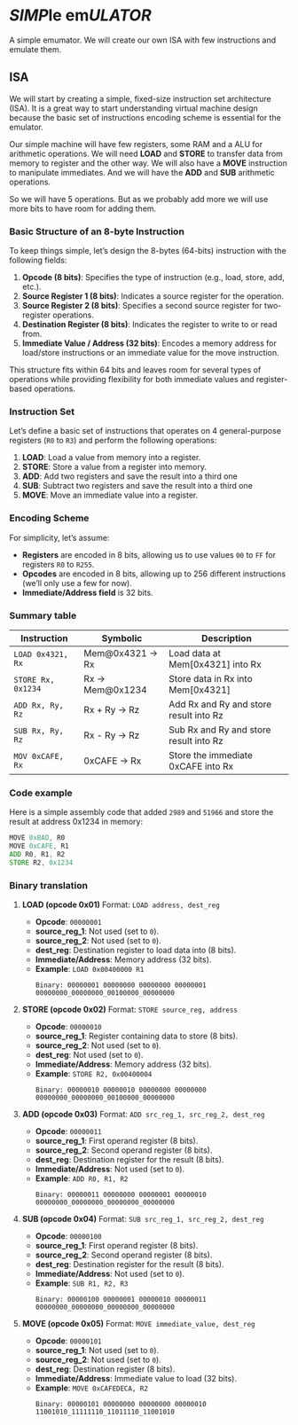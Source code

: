# *SIMP*le em*ULATOR*

A simple emumator. We will create our own ISA with few instructions and emulate them.

## ISA

We will start by creating a simple, fixed-size instruction set architecture (ISA). It
is a great way to start understanding virtual machine design because the basic set of
instructions encoding scheme is essential for the emulator.

Our simple machine will have few registers, some RAM and a ALU for arithmetic operations.
We will need **LOAD** and **STORE** to transfer data from memory to register and the
other way. We will also have a **MOVE** instruction to manipulate immediates. And we
will have the **ADD** and **SUB** arithmetic operations.

So we will have 5 operations. But as we probably add more we will use more bits to have
room for adding them.

### Basic Structure of an 8-byte Instruction

To keep things simple, let’s design the 8-bytes (64-bits) instruction with the following fields:

1. **Opcode (8 bits)**: Specifies the type of instruction (e.g., load, store, add, etc.).
1. **Source Register 1 (8 bits)**: Indicates a source register for the operation.
1. **Source Register 2 (8 bits)**: Specifies a second source register for two-register operations.
1. **Destination Register (8 bits)**: Indicates the register to write to or read from.
1. **Immediate Value / Address (32 bits)**: Encodes a memory address for load/store instructions
or an immediate value for the move instruction.

This structure fits within 64 bits and leaves room for several types of operations while
providing flexibility for both immediate values and register-based operations.

### Instruction Set

Let’s define a basic set of instructions that operates on 4 general-purpose registers
(`R0` to `R3`) and perform the following operations:

1. **LOAD**: Load a value from memory into a register.
2. **STORE**: Store a value from a register into memory.
3. **ADD**: Add two registers and save the result into a third one
4. **SUB**: Subtract two registers and save the result into a third one
5. **MOVE**: Move an immediate value into a register.

### Encoding Scheme

For simplicity, let’s assume:
- **Registers** are encoded in 8 bits, allowing us to use values `00` to `FF` for
registers `R0` to `R255`.
- **Opcodes** are encoded in 8 bits, allowing up to 256 different instructions
(we’ll only use a few for now).
- **Immediate/Address field** is 32 bits.

### Summary table

| Instruction        | Symbolic         | Description                            |
|--------------------|------------------|----------------------------------------|
| `LOAD 0x4321, Rx`  | Mem@0x4321 -> Rx | Load data at Mem[0x4321] into Rx       |
| `STORE Rx, 0x1234` | Rx -> Mem@0x1234 | Store data in Rx into Mem[0x4321]      |
| `ADD Rx, Ry, Rz`   | Rx + Ry -> Rz    | Add Rx and Ry and store result into Rz |
| `SUB Rx, Ry, Rz`   | Rx - Ry -> Rz    | Sub Rx and Ry and store result into Rz |
| `MOV 0xCAFE, Rx`   | 0xCAFE -> Rx     | Store the immediate 0xCAFE into Rx     |

### Code example

Here is a simple assembly code that added `2989` and `51966` and store the result at
address 0x1234 in memory:
```asm
MOVE 0xBAD, R0
MOVE 0xCAFE, R1
ADD R0, R1, R2
STORE R2, 0x1234
```

### Binary translation

1. **LOAD (opcode 0x01)**
   Format: `LOAD address, dest_reg`
   - **Opcode**: `00000001`
   - **source_reg_1**: Not used (set to `0`).
   - **source_reg_2**: Not used (set to `0`).
   - **dest_reg**: Destination register to load data into (8 bits).
   - **Immediate/Address**: Memory address (32 bits).
   - **Example**: `LOAD 0x00400000 R1`
     ```
     Binary: 00000001 00000000 00000000 00000001 00000000_00000000_00100000_00000000
     ```

2. **STORE (opcode 0x02)**
   Format: `STORE source_reg, address`
   - **Opcode**: `00000010`
   - **source_reg_1**: Register containing data to store (8 bits).
   - **source_reg_2**: Not used (set to `0`).
   - **dest_reg**: Not used (set to `0`).
   - **Immediate/Address**: Memory address (32 bits).
   - **Example**: `STORE R2, 0x00400004`
     ```
     Binary: 00000010 00000010 00000000 00000000 00000000_00000000_00100000_00000000
     ```

3. **ADD (opcode 0x03)**
   Format: `ADD src_reg_1, src_reg_2, dest_reg`
   - **Opcode**: `00000011`
   - **source_reg_1**: First operand register (8 bits).
   - **source_reg_2**: Second operand register (8 bits).
   - **dest_reg**: Destination register for the result (8 bits).
   - **Immediate/Address**: Not used (set to `0`).
   - **Example**: `ADD R0, R1, R2`
     ```
     Binary: 00000011 00000000 00000001 00000010 00000000_00000000_00000000_00000000
     ```

4. **SUB (opcode 0x04)**
   Format: `SUB src_reg_1, src_reg_2, dest_reg`
   - **Opcode**: `00000100`
   - **source_reg_1**: First operand register (8 bits).
   - **source_reg_2**: Second operand register (8 bits).
   - **dest_reg**: Destination register for the result (8 bits).
   - **Immediate/Address**: Not used (set to `0`).
   - **Example**: `SUB R1, R2, R3`
     ```
     Binary: 00000100 00000001 00000010 00000011 00000000_00000000_00000000_00000000
     ```

5. **MOVE (opcode 0x05)**
   Format: `MOVE immediate_value, dest_reg`
   - **Opcode**: `00000101`
   - **source_reg_1**: Not used (set to `0`).
   - **source_reg_2**: Not used (set to `0`).
   - **dest_reg**: Destination register (8 bits).
   - **Immediate/Address**: Immediate value to load (32 bits).
   - **Example**: `MOVE 0xCAFEDECA, R2`
     ```
     Binary: 00000101 00000000 00000000 00000010 11001010_11111110_11011110_11001010
     ```

